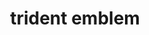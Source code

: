 ---
layout: smileys&emotion
title: trident emblem
emoji: trident_emblem
permalink: 🔱.html
image: assets/img/3moji/trident_emblem.png
---